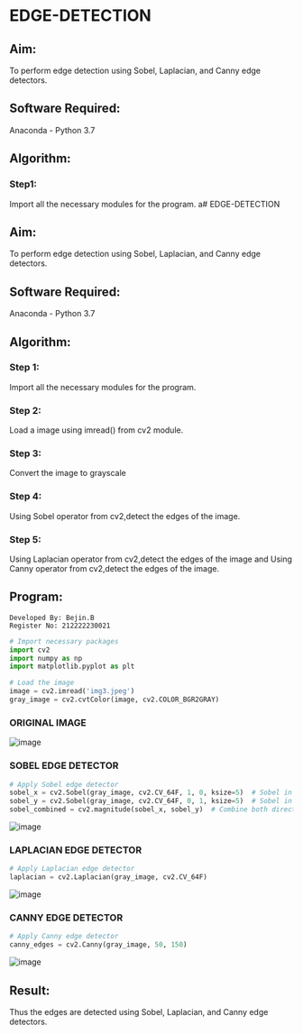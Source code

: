 # EDGE-DETECTION
## Aim:
To perform edge detection using Sobel, Laplacian, and Canny edge detectors.

## Software Required:
Anaconda - Python 3.7

## Algorithm:
### Step1:
Import all the necessary modules for the program.
a# EDGE-DETECTION
## Aim:
To perform edge detection using Sobel, Laplacian, and Canny edge detectors.

## Software Required:
Anaconda - Python 3.7

## Algorithm:
### Step 1:
Import all the necessary modules for the program.

### Step 2:
Load a image using imread() from cv2 module.

### Step 3:
Convert the image to grayscale

### Step 4:
Using Sobel operator from cv2,detect the edges of the image.

### Step 5:

Using Laplacian operator from cv2,detect the edges of the image and Using Canny operator from cv2,detect the edges of the image.

## Program:
```
Developed By: Bejin.B
Register No: 212222230021
```
```python
# Import necessary packages
import cv2
import numpy as np
import matplotlib.pyplot as plt

# Load the image
image = cv2.imread('img3.jpeg') 
gray_image = cv2.cvtColor(image, cv2.COLOR_BGR2GRAY)
```
### ORIGINAL IMAGE 

![image](https://github.com/user-attachments/assets/1f77cceb-6783-441d-8ad9-f1805c48be15)



### SOBEL EDGE DETECTOR
```python
# Apply Sobel edge detector
sobel_x = cv2.Sobel(gray_image, cv2.CV_64F, 1, 0, ksize=5)  # Sobel in x direction
sobel_y = cv2.Sobel(gray_image, cv2.CV_64F, 0, 1, ksize=5)  # Sobel in y direction
sobel_combined = cv2.magnitude(sobel_x, sobel_y)  # Combine both directions
```
![image](https://github.com/user-attachments/assets/d9f730b6-d9fc-41db-80fa-c3b7710ea59f)


### LAPLACIAN EDGE DETECTOR
```python
# Apply Laplacian edge detector
laplacian = cv2.Laplacian(gray_image, cv2.CV_64F)
```

![image](https://github.com/user-attachments/assets/7c146e15-9c12-48f9-83a9-3b6c37b93a83)


### CANNY EDGE DETECTOR
```python
# Apply Canny edge detector
canny_edges = cv2.Canny(gray_image, 50, 150)
```


![image](https://github.com/user-attachments/assets/de15de86-3bf0-480b-916e-88f8e5395c5e)


## Result:
Thus the edges are detected using Sobel, Laplacian, and Canny edge detectors.
